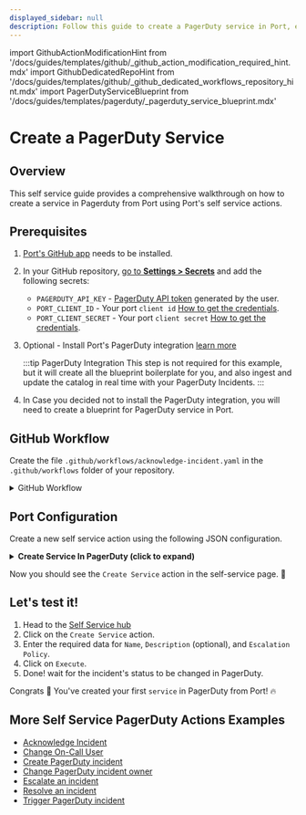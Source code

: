 ```yaml
---
displayed_sidebar: null
description: Follow this guide to create a PagerDuty service in Port, ensuring efficient incident management and response.
---
```


import GithubActionModificationHint from '/docs/guides/templates/github/_github_action_modification_required_hint.mdx'
import GithubDedicatedRepoHint from '/docs/guides/templates/github/_github_dedicated_workflows_repository_hint.mdx'
import PagerDutyServiceBlueprint from '/docs/guides/templates/pagerduty/_pagerduty_service_blueprint.mdx'

# Create a PagerDuty Service

## Overview
This self service guide provides a comprehensive walkthrough on how to create a service in Pagerduty from Port using Port's self service actions.

## Prerequisites
1. [Port's GitHub app](https://github.com/apps/getport-io) needs to be installed.
2. In your GitHub repository, [go to **Settings > Secrets**](https://docs.github.com/en/actions/security-guides/using-secrets-in-github-actions#creating-secrets-for-a-repository) and add the following secrets:
   - `PAGERDUTY_API_KEY` - [PagerDuty API token](https://support.atlassian.com/atlassian-account/docs/manage-api-tokens-for-your-atlassian-account) generated by the user.
   - `PORT_CLIENT_ID` - Your port `client id` [How to get the credentials](https://docs.port.io/build-your-software-catalog/sync-data-to-catalog/api/#find-your-port-credentials).
   - `PORT_CLIENT_SECRET` - Your port `client secret` [How to get the credentials](https://docs.port.io/build-your-software-catalog/sync-data-to-catalog/api/#find-your-port-credentials).
3. Optional - Install Port's PagerDuty integration [learn more](https://docs.port.io/build-your-software-catalog/sync-data-to-catalog/incident-management/pagerduty)

	:::tip PagerDuty Integration
	This step is not required for this example, but it will create all the blueprint boilerplate for you, and also ingest and update the catalog in real time with your PagerDuty Incidents.
	:::

4. In Case you decided not to install the PagerDuty integration, you will need to create a blueprint for PagerDuty service in Port.

<PagerDutyServiceBlueprint/>

## GitHub Workflow

Create the file `.github/workflows/acknowledge-incident.yaml` in the `.github/workflows` folder of your repository.

<GithubDedicatedRepoHint/>

<details>
<summary>GitHub Workflow</summary>

```yaml showLineNumbers title="create-service.yaml"
name: Create PagerDuty Service
on:
  workflow_dispatch:
    inputs:
      name:
        description: 'Name of the PagerDuty Service'
        required: true
        type: string
      description:
        description: 'Description of the PagerDuty Service'
        required: false
        type: string
      escalation_policy:
        description: 'Escalation Policy for the service'
        required: true
        type: string
      port_context:
        required: true
        description: includes blueprint, run ID, and entity identifier from Port.

jobs:
  create-pagerduty-service:
    runs-on: ubuntu-latest
    steps:
      - name: Create Service in PagerDuty
        id : create_service_request
        uses: fjogeleit/http-request-action@v1
        with:
          url: 'https://api.pagerduty.com/services'
          method: 'POST'
          customHeaders: '{"Content-Type": "application/json", "Accept": "application/vnd.pagerduty+json;version=2", "Authorization": "Token token=${{ secrets.PAGERDUTY_API_KEY }}"}'
          data: >-
            {
              "service": {
                "name": "${{ github.event.inputs.name }}",
                "description": "${{ github.event.inputs.description }}",
                "status": "active",
                "escalation_policy": {
                  "id": "${{ github.event.inputs.escalation_policy }}",
                  "type": "escalation_policy_reference"
                  }
                }
              }
          
      - name: Log Create Service Request Failure 
        if: failure()
        uses: port-labs/port-github-action@v1
        with:
          clientId: ${{ secrets.PORT_CLIENT_ID }}
          clientSecret: ${{ secrets.PORT_CLIENT_SECRET }}
          baseUrl: https://api.getport.io
          operation: PATCH_RUN
          runId: ${{fromJson(inputs.port_context).run_id}}
          logMessage: "Request to create service failed ..."
          
      - name: Log Request Success
        uses: port-labs/port-github-action@v1
        with:
          clientId: ${{ secrets.PORT_CLIENT_ID }}
          clientSecret: ${{ secrets.PORT_CLIENT_SECRET }}
          baseUrl: https://api.getport.io
          operation: PATCH_RUN
          runId: ${{fromJson(inputs.port_context).run_id}}
          logMessage: |
             PagerDuty service created! ✅
             Requesting for on-calls
    
      - name: Request for oncalls for Escalation Policy
        id: fetch_oncalls
        uses: fjogeleit/http-request-action@v1
        with:
          url: 'https://api.pagerduty.com/oncalls?include[]=users&escalation_policy_ids[]=${{ inputs.escalation_policy }}'
          method: 'GET'
          customHeaders: '{"Content-Type": "application/json", "Accept": "application/json", "Authorization": "Token token=${{ secrets.PAGERDUTY_API_KEY }}"}'

      - name: Extract User Emails
        if: steps.fetch_oncalls.outcome == 'success'
        id: extract_user_emails
        run: |
          echo "Extracting user emails..."
          EMAILS=$(echo '${{ steps.fetch_oncalls.outputs.response }}' | jq -c '[.oncalls[].user.email]')
          echo "Extracted emails: $EMAILS"
          echo "user_emails=${EMAILS}" >> $GITHUB_ENV

      - name: Log Fetch Oncalls Request Failure
        if: steps.fetch_oncalls.outcome == 'failure'
        uses: port-labs/port-github-action@v1
        with:
          clientId: ${{ secrets.PORT_CLIENT_ID }}
          clientSecret: ${{ secrets.PORT_CLIENT_SECRET }}
          baseUrl: https://api.getport.io
          operation: PATCH_RUN
          runId: ${{fromJson(inputs.port_context).run_id}}
          logMessage: Failed to fetch on-calls ❌
          
      - name: Log Before Upserting Entity
        uses: port-labs/port-github-action@v1
        with:
          clientId: ${{ secrets.PORT_CLIENT_ID }}
          clientSecret: ${{ secrets.PORT_CLIENT_SECRET }}
          baseUrl: https://api.getport.io
          operation: PATCH_RUN
          runId: ${{fromJson(inputs.port_context).run_id}}
          logMessage: |
              Upserting Created PagerDuty Entity

      - name: UPSERT PagerDuty Entity
        uses: port-labs/port-github-action@v1
        with:
          identifier: "${{ fromJson(steps.create_service_request.outputs.response).service.id }}" 
          title: "${{ fromJson(steps.create_service_request.outputs.response).service.summary }}"
          icon: pagerduty
          blueprint: "${{fromJson(inputs.port_context).blueprint}}"
          properties: |-
            {
              "status": "${{ fromJson(steps.create_service_request.outputs.response).service.status }}",
              "url": "${{ fromJson(steps.create_service_request.outputs.response).service.html_url }}",
              "oncall": ${{ env.user_emails }}
            }
          relations: "${{ toJson(fromJson(inputs.port_context).relations) }}"
          clientId: ${{ secrets.PORT_CLIENT_ID }}
          clientSecret: ${{ secrets.PORT_CLIENT_SECRET }}
          baseUrl: https://api.getport.io
          operation: UPSERT
          runId: ${{fromJson(inputs.port_context).run_id}}

      - name: Log After Upserting Entity
        uses: port-labs/port-github-action@v1
        with:
          clientId: ${{ secrets.PORT_CLIENT_ID }}
          clientSecret: ${{ secrets.PORT_CLIENT_SECRET }}
          baseUrl: https://api.getport.io
          operation: PATCH_RUN
          runId: ${{fromJson(inputs.port_context).run_id}}
          logMessage: |
              Upserting was successful ✅
```
</details>

## Port Configuration

Create a new self service action using the following JSON configuration.

<details>
<summary><b> Create Service In PagerDuty (click to expand) </b></summary>

<GithubActionModificationHint/>

```json showLineNumbers
{
  "identifier": "pagerdutyService_create_service",
  "title": "Create Service",
  "icon": "pagerduty",
  "description": "Create PagerDuty Service",
  "trigger": {
    "type": "self-service",
    "operation": "CREATE",
    "userInputs": {
      "properties": {
        "name": {
          "title": "Name",
          "description": "Name of the PagerDuty Service",
          "icon": "pagerduty",
          "type": "string"
        },
        "description": {
          "title": "Description",
          "description": "Description of the PagerDuty Service",
          "icon": "pagerduty",
          "type": "string"
        },
        "escalation_policy": {
          "title": "Escalation Policy",
          "description": "PagerDuty Escalation Policy ID to apply",
          "icon": "pagerduty",
          "type": "string"
        }
      },
      "required": [
        "name",
        "escalation_policy"
      ],
      "order": [
        "name",
        "description",
        "escalation_policy"
      ]
    },
    "blueprintIdentifier": "pagerdutyService"
  },
  "invocationMethod": {
    "type": "GITHUB",
    "org": "<GITHUB_ORG>",
    "repo": "<GITHUB_REPO>",
    "workflow": "create-a-service.yaml",
    "workflowInputs": {
      "name": "{{.inputs.\"name\"}}",
      "description": "{{.inputs.\"description\"}}",
      "escalation_policy": "{{.inputs.\"escalation_policy\"}}",
      "port_context": {
        "blueprint": "{{.action.blueprint}}",
        "entity": "{{.entity.identifier}}",
        "run_id": "{{.run.id}}"
      }
    },
    "reportWorkflowStatus": true
  },
  "requiredApproval": false
}
```
</details>

Now you should see the `Create Service` action in the self-service page. 🎉

## Let's test it!

1. Head to the [Self Service hub](https://app.getport.io/self-serve)
2. Click on the `Create Service` action.
3. Enter the required data for `Name`, `Description` (optional), and `Escalation Policy`.
4. Click on `Execute`.
5. Done! wait for the incident's status to be changed in PagerDuty.

Congrats 🎉 You've created your first `service` in PagerDuty from Port! 🔥

## More Self Service PagerDuty Actions Examples
- [Acknowledge Incident](https://docs.port.io/actions-and-automations/setup-backend/github-workflow/examples/PagerDuty/acknowledge-incident)
- [Change On-Call User](https://docs.port.io/actions-and-automations/setup-backend/github-workflow/examples/PagerDuty/change-on-call-user)
- [Create PagerDuty incident](https://docs.port.io/actions-and-automations/setup-backend/github-workflow/examples/PagerDuty/create-pagerduty-incident)
- [Change PagerDuty incident owner](https://docs.port.io/actions-and-automations/setup-backend/github-workflow/examples/PagerDuty/change-pagerduty-incident-owner)
- [Escalate an incident](https://docs.port.io/actions-and-automations/setup-backend/github-workflow/examples/PagerDuty/escalate-an-incident)
- [Resolve an incident](https://docs.port.io/actions-and-automations/setup-backend/github-workflow/examples/PagerDuty/resolve-incident)
- [Trigger PagerDuty incident](https://docs.port.io/actions-and-automations/setup-backend/github-workflow/examples/PagerDuty/trigger-pagerduty-incident)
